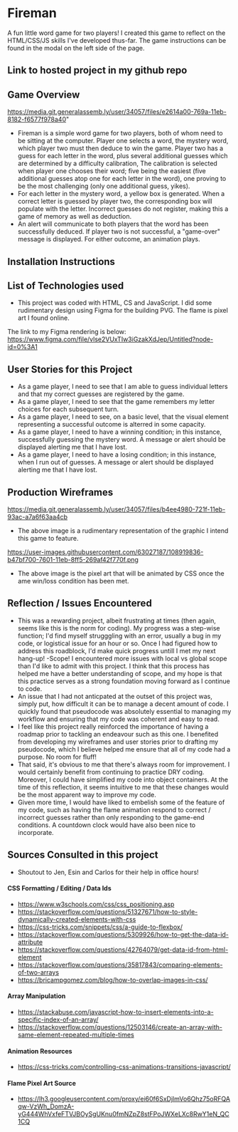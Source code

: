 # Fireman

A fun little word game for two players! I created this game to reflect on the HTML/CSS/JS skills I've developed thus-far. The game instructions can be found in the modal on the left side of the page.

## Link to hosted project in my github repo

## Game Overview

https://media.git.generalassemb.ly/user/34057/files/e2614a00-769a-11eb-8182-f6577f978a40"

- Fireman is a simple word game for two players, both of whom need to be sitting at the computer. Player one selects a word, the mystery word, which player two must then deduce to win the game. Player two has a guess for each letter in the word, plus several additional guesses which are determined by a difficulty calibration, The calibration is selected when player one chooses their word; five being the easiest (five additional guesses atop one for each letter in the word), one proving to be the most challenging (only one additional guess, yikes).
- For each letter in the mystery word, a yellow box is generated. When a correct letter is guessed by player two, the corresponding box will populate with the letter. Incorrect guesses do not register, making this a game of memory as well as deduction.
- An alert will communicate to both players that the word has been successfully deduced. If player two is not successful, a "game-over" message is displayed. For either outcome, an animation plays.

## Installation Instructions

## List of Technologies used

- This project was coded with HTML, CS and JavaScript. I did some rudimentary design using Figma for the building PVG. The flame is pixel art I found online.

The link to my Figma rendering is below:
https://www.figma.com/file/vlse2VUxTIw3iGzakXdJep/Untitled?node-id=0%3A1

## User Stories for this Project

- As a game player, I need to see that I am able to guess individual letters and that my correct guesses are registered by the game.
- As a game player, I need to see that the game remembers my letter choices for each subsequent turn.
- As a game player, I need to see, on a basic level, that the visual element representing a successful outcome is alterred in some capacity.
- As a game player, I need to have a winning condition; in this instance, successfully guessing the mystery word. A message or alert should be displayed alerting me that I have lost.
- As a game player, I need to have a losing condition; in this instance, when I run out of guesses. A message or alert should be displayed alerting me that I have lost.

## Production Wireframes

https://media.git.generalassemb.ly/user/34057/files/b4ee4980-721f-11eb-93ac-a7a6f63aa4cb

- The above image is a rudimentary representation of the graphic I intend this game to feature.

https://user-images.githubusercontent.com/63027187/108919836-b47bf700-7601-11eb-8ff5-269af42f770f.png

- The above image is the pixel art that will be animated by CSS once the ame win/loss condition has been met.

## Reflection / Issues Encountered

- This was a rewarding project, albeit frustrating at times (then again, seems like this is the norm for coding). My progress was a step-wise function; I'd find myself strugggling with an error, usually a bug in my code, or logistical issue for an hour or so. Once I had figured how to address this roadblock, I'd make quick progress untill I met my next hang-up!
  -Scope! I encountered more issues with local vs global scope than I'd like to admit with this project. I think that this process has helped me have a better understanding of scope, and my hope is that this practice serves as a strong foundation moving forward as I continue to code.
- An issue that I had not anticpated at the outset of this project was, simply put, how difficult it can be to manage a decent amount of code. I quickly found that pseudocode was absolutely essential to managing my workflow and ensuring that my code was coherent and easy to read.
- I feel like this project really reinforced the importance of having a roadmap prior to tackling an endeavour such as this one. I benefited from developing my wireframes and user stories prior to drafting my pseudocode, which I believe helped me ensure that all of my code had a purpose. No room for fluff!
- That said, it's obvious to me that there's always room for improvement. I would certainly benefit from continuing to practice DRY coding. Moreover, I could have simplified my code into object containers. At the time of this reflection, it seems intuitive to me that these changes would be the most apparent way to improve my code.
- Given more time, I would have liked to embelish some of the feature of my code, such as having the flame animation respond to correct / incorrect guesses rather than only responding to the game-end conditions. A countdown clock would have also been nice to incorporate.


## Sources Consulted in this project
- Shoutout to Jen, Esin and Carlos for their help in office hours!
#### CSS Formatting / Editing / Data Ids
- https://www.w3schools.com/css/css_positioning.asp
- https://stackoverflow.com/questions/51327671/how-to-style-dynamically-created-elements-with-css
- https://css-tricks.com/snippets/css/a-guide-to-flexbox/
- https://stackoverflow.com/questions/5309926/how-to-get-the-data-id-attribute
- https://stackoverflow.com/questions/42764079/get-data-id-from-html-element
- https://stackoverflow.com/questions/35817843/comparing-elements-of-two-arrays
- https://bricampgomez.com/blog/how-to-overlap-images-in-css/

#### Array Manipulation
- https://stackabuse.com/javascript-how-to-insert-elements-into-a-specific-index-of-an-array/
- https://stackoverflow.com/questions/12503146/create-an-array-with-same-element-repeated-multiple-times

#### Animation Resources
- https://css-tricks.com/controlling-css-animations-transitions-javascript/

#### Flame Pixel Art Source
- https://lh3.googleusercontent.com/proxy/ei60f6SxDjlmVo6Qhz75oRFQAqw-VzWh_DomzA-yG444WhVxfeFTVJBOySgUKnu0fmNZpZ8stFPoJWXeLXc8RwY1eN_QC1CQ

